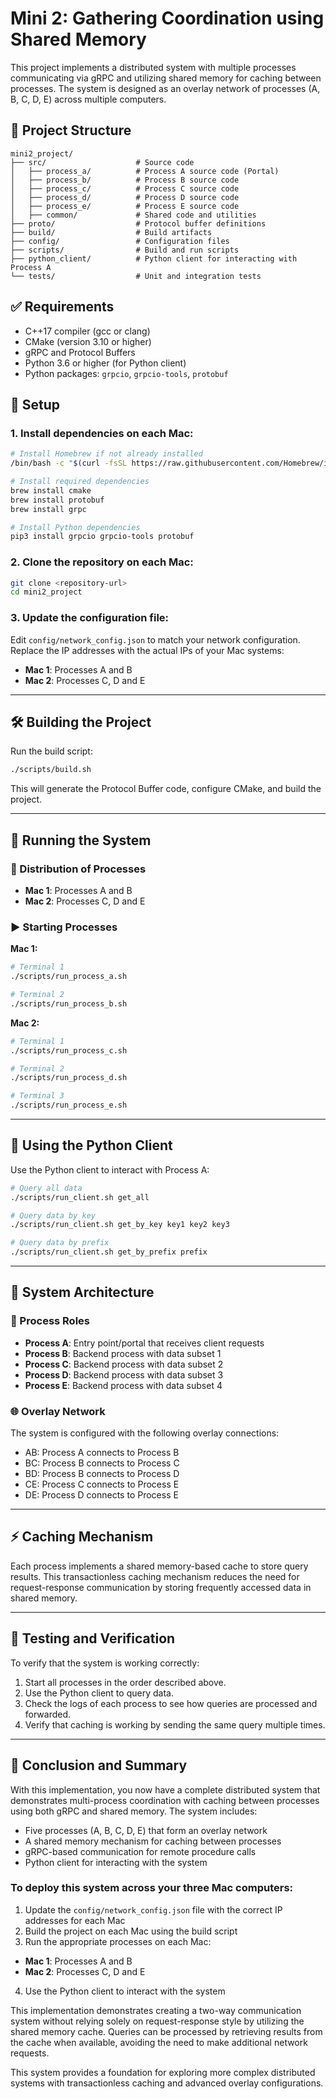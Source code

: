 # Mini 2: Gathering Coordination using Shared Memory

This project implements a distributed system with multiple processes communicating via gRPC and utilizing shared memory for caching between processes. The system is designed as an overlay network of processes (A, B, C, D, E) across multiple computers.

## 📁 Project Structure

```
mini2_project/
├── src/                    # Source code
│   ├── process_a/          # Process A source code (Portal)
│   ├── process_b/          # Process B source code
│   ├── process_c/          # Process C source code
│   ├── process_d/          # Process D source code
│   ├── process_e/          # Process E source code
│   ├── common/             # Shared code and utilities
├── proto/                  # Protocol buffer definitions
├── build/                  # Build artifacts
├── config/                 # Configuration files
├── scripts/                # Build and run scripts
├── python_client/          # Python client for interacting with Process A
└── tests/                  # Unit and integration tests
```

## ✅ Requirements

- C++17 compiler (gcc or clang)
- CMake (version 3.10 or higher)
- gRPC and Protocol Buffers
- Python 3.6 or higher (for Python client)
- Python packages: `grpcio`, `grpcio-tools`, `protobuf`

## 🚀 Setup

### 1. Install dependencies on each Mac:

```bash
# Install Homebrew if not already installed
/bin/bash -c "$(curl -fsSL https://raw.githubusercontent.com/Homebrew/install/HEAD/install.sh)"

# Install required dependencies
brew install cmake
brew install protobuf
brew install grpc

# Install Python dependencies
pip3 install grpcio grpcio-tools protobuf
```

### 2. Clone the repository on each Mac:

```bash
git clone <repository-url>
cd mini2_project
```

### 3. Update the configuration file:

Edit `config/network_config.json` to match your network configuration. Replace the IP addresses with the actual IPs of your Mac systems:

- **Mac 1**: Processes A and B  
- **Mac 2**: Processes C, D and E

---

## 🛠️ Building the Project

Run the build script:

```bash
./scripts/build.sh
```

This will generate the Protocol Buffer code, configure CMake, and build the project.

---

## 🧠 Running the System

### 🧩 Distribution of Processes

- **Mac 1**: Processes A and B  
- **Mac 2**: Processes C, D and E  

### ▶️ Starting Processes

**Mac 1:**

```bash
# Terminal 1
./scripts/run_process_a.sh

# Terminal 2
./scripts/run_process_b.sh
```

**Mac 2:**

```bash
# Terminal 1
./scripts/run_process_c.sh

# Terminal 2
./scripts/run_process_d.sh

# Terminal 3
./scripts/run_process_e.sh
```

---

## 🐍 Using the Python Client

Use the Python client to interact with Process A:

```bash
# Query all data
./scripts/run_client.sh get_all

# Query data by key
./scripts/run_client.sh get_by_key key1 key2 key3

# Query data by prefix
./scripts/run_client.sh get_by_prefix prefix
```

---

## 🧱 System Architecture

### 🔁 Process Roles

- **Process A**: Entry point/portal that receives client requests
- **Process B**: Backend process with data subset 1
- **Process C**: Backend process with data subset 2
- **Process D**: Backend process with data subset 3
- **Process E**: Backend process with data subset 4

### 🌐 Overlay Network

The system is configured with the following overlay connections:

- AB: Process A connects to Process B  
- BC: Process B connects to Process C  
- BD: Process B connects to Process D  
- CE: Process C connects to Process E  
- DE: Process D connects to Process E

---

## ⚡ Caching Mechanism

Each process implements a shared memory-based cache to store query results. This transactionless caching mechanism reduces the need for request-response communication by storing frequently accessed data in shared memory.

---

## 🧪 Testing and Verification

To verify that the system is working correctly:

1. Start all processes in the order described above.
2. Use the Python client to query data.
3. Check the logs of each process to see how queries are processed and forwarded.
4. Verify that caching is working by sending the same query multiple times.

---

## 📌 Conclusion and Summary

With this implementation, you now have a complete distributed system that demonstrates multi-process coordination with caching between processes using both gRPC and shared memory. The system includes:

- Five processes (A, B, C, D, E) that form an overlay network  
- A shared memory mechanism for caching between processes  
- gRPC-based communication for remote procedure calls  
- Python client for interacting with the system  

### To deploy this system across your three Mac computers:

1. Update the `config/network_config.json` file with the correct IP addresses for each Mac  
2. Build the project on each Mac using the build script  
3. Run the appropriate processes on each Mac:

- **Mac 1**: Processes A and B  
- **Mac 2**: Processes C, D and E

4. Use the Python client to interact with the system

This implementation demonstrates creating a two-way communication system without relying solely on request-response style by utilizing the shared memory cache. Queries can be processed by retrieving results from the cache when available, avoiding the need to make additional network requests.

This system provides a foundation for exploring more complex distributed systems with transactionless caching and advanced overlay configurations.
